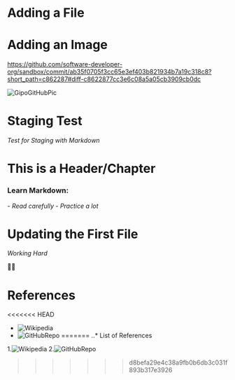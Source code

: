 # Adding a File


# Adding an Image

https://github.com/software-developer-org/sandbox/commit/ab35f0705f3cc65e3ef403b821934b7a19c318c8?short_path=c862287#diff-c8622877cc3e6c08a5a05cb3909cb0dc

![GipoGitHubPic](https://user-images.githubusercontent.com/44840806/78363013-598d7b80-75bb-11ea-8551-a0afab23b748.png)

# **Staging Test**

*Test for Staging with Markdown*


# This is a Header/Chapter

### Learn Markdown:
\- *Read carefully*
\- *Practice a lot*


# Updating the First File

*Working Hard*

👨‍💻



# References

<<<<<<< HEAD
* ![Wikipedia](https://en.wikipedia.org/wiki/Markdown)
* ![GitHubRepo](https://github.com/topics/markdown)
=======
..* List of References

1.![Wikipedia](https://en.wikipedia.org/wiki/Markdown)
2.![GitHubRepo](https://github.com/topics/markdown)
>>>>>>> d8befa29e4c38a9fb0b6db3c031f893b317e3926



